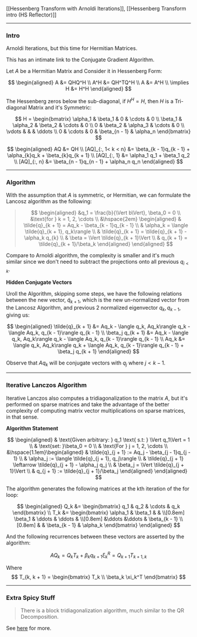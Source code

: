 [[Hessenberg Transform with Arnoldi Iterations]],
[[Hessenberg Transform intro (HS Reflector)]]

---
### **Intro**

Arnoldi Iterations, but this time for Hermitian Matrices. 

This has an intimate link to the Conjugate Gradient Algorithm. 

Let $A$ be a Hermitian Matrix and Consider it in Hessenberg Form:

$$
\begin{aligned}
    A &= QHQ^H
    \\
    A^H &= QH^TQ^H
    \\
    A &= A^H
    \\
    \implies H &= H^H
\end{aligned}
$$

The Hessenberg zeros below the sub-diagonal, if $H^H = H$, then $H$ is a Tri-diagonal Matrix and it's Symmetric: 

$$
H = \begin{bmatrix}
    \alpha_1 & \beta_1 & 0 & \cdots & 0
    \\
    \beta_1 & \alpha_2 & \beta_2 & \cdots & 0
    \\
    0 & \beta_2 & \alpha_3 & \cdots & 0
    \\
    \vdots & & & \ddots
    \\
    0 & \cdots & 0 & \beta_{n - 1} & \alpha_n 
\end{bmatrix}
$$

$$
\begin{aligned}
    AQ &= QH
    \\
    [AQ]_{:, 1< k < n} &= \beta_{k - 1}q_{k - 1} + \alpha_{k}q_k + \beta_{k}q_{k + 1}
    \\
    [AQ]_{:, 1} &= \alpha_1 q_1 + \beta_1 q_2
    \\
    [AQ]_{:, n} &= \beta_{n - 1}q_{n - 1} + \alpha_n q_n
\end{aligned}
$$

---
### **Algorithm**
With the assumption that $A$ is symmetric, or Hermitian, we can formulate the Lancosz algorithm as the following: 

> $$
> \begin{aligned}
>     &q_1 = \frac{b}{\Vert b\Vert}, \beta_0 = 0
>     \\
>     &\text{for } k = 1, 2, \cdots
>     \\
>     &\hspace{2em}
>     \begin{aligned}
>         & \tilde{q}_{k + 1} = Aq_k - \beta_{k - 1}q_{k - 1}
>         \\
>         & \alpha_k = \langle \tilde{q}_{k + 1}, q_k\rangle
>         \\
>         & \tilde{q}_{k + 1} = \tilde{q}_{k + 1} - \alpha_k q_{k}
>         \\
>         & \beta = \Vert \tilde{q}_{k + 1}\Vert
>         \\
>         & q_{k + 1} = \tilde{q}_{k + 1}/\beta_k
>     \end{aligned}
> \end{aligned}
> $$

Compare to Arnoldi algorithm, the complexity is smaller and it's much similar since we don't need to subtract the projections onto all previous $q_{i<k}$. 

**Hidden Conjugate Vectors**

Uroll the Algorithm, skipping some steps, we have the following relations between the new vector, $\tilde{q}_{k + 1}$, which is the new un-normalized vector from the Lancosz Algorithm, and previous 2 normalized eigenvector $q_{k}, q_{k - 1}$, giving us: 

$$
\begin{aligned}
    \tilde{q}_{k + 1} &= Aq_k - \langle q_k, Aq_k\rangle q_k - \langle Aq_k, q_{k - 1}\rangle q_{k - 1}
    \\
    \beta_j q_{k + 1} &= Aq_k - \langle q_k, Aq_k\rangle q_k - \langle Aq_k, q_{k - 1}\rangle q_{k - 1}
    \\
    Aq_k &= \langle q_k, Aq_k\rangle q_k + \langle Aq_k, q_{k - 1}\rangle q_{k - 1} + \beta_j q_{k + 1}
\end{aligned}
$$

Observe that $Aq_k$ will be conjugate vectors with $q_j$ where $j < k - 1$. 

---
### **Iterative Lanczos Algorithm**

Iterative Lanczos also computes a tridiagonalization to the matrix $A$, but it's performed on sparse matrices and take the advantage of the better complexity of computing matrix vector multiplications on sparse matrices, in that sense.

**Algorithm Statement**

$$
\begin{aligned}
    & \text{Given arbitrary: } q_1 \text{ s.t: } \Vert q_1\Vert = 1
    \\
    & \text{set: }\beta_0 = 0
    \\
    & \text{For } j = 1, 2, \cdots 
    \\
    &\hspace{1.1em}\begin{aligned}
        & \tilde{q}_{j + 1} := Aq_j - \beta_{j - 1}q_{j - 1}
        \\
        & \alpha_j := \langle \tilde{q}_{j + 1}, q_j\rangle
        \\
        & \tilde{q}_{j + 1} \leftarrow \tilde{q}_{j + 1} - \alpha_j q_j
        \\
        & \beta_j = \Vert \tilde{q}_{j + 1}\Vert
        \\
        & q_{j + 1} := \tilde{q}_{j + 1}/\beta_j
    \end{aligned}
\end{aligned}
$$

The algorithm generates the following matrices at the kth iteration of the for loop: 

$$
\begin{aligned}
    Q_k &= \begin{bmatrix}
        q_1 & q_2 & \cdots & q_k
    \end{bmatrix}
    \\
    T_k &= 
    \begin{bmatrix}
        \alpha_1 & \beta_1 & & 
        \\[0.8em]
        \beta_1 & \ddots & \ddots & 
        \\[0.8em]
        &\ddots &\ddots & \beta_{k - 1}
        \\[0.8em]
        & & \beta_{k - 1} & \alpha_k
    \end{bmatrix}
\end{aligned}
$$

And the following recurrences between these vectors are asserted by the algorithm:

$$
AQ_k = Q_kT_k + \beta_k q_{k + 1}\xi_k^R = Q_{k + 1}T_{k + 1, k}
$$

Where 
$$
T_{k, k + 1} = 
    \begin{bmatrix}
        T_k
        \\
        \beta_k \xi_k^T
    \end{bmatrix}
$$



---
### **Extra Spicy Stuff**

> There is a block tridiagonalization algorithm, much similar to the QR Decomposition. 

See [here](http://www.cas.mcmaster.ca/~qiao/publications/spie05.pdf) for more. 
